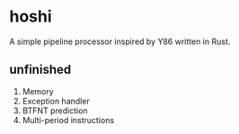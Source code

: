# hoshi
A simple pipeline processor inspired by Y86 written in Rust.

## unfinished
1. Memory
2. Exception handler
3. BTFNT prediction
4. Multi-period instructions
